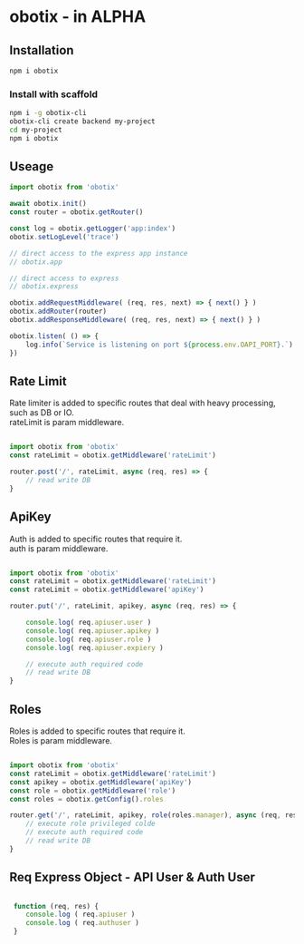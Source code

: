 # obotix - in ALPHA

## Installation
```bash
npm i obotix
```
### Install with scaffold
```bash
npm i -g obotix-cli
obotix-cli create backend my-project
cd my-project
npm i obotix
```

## Useage
```javascript
import obotix from 'obotix'

await obotix.init()
const router = obotix.getRouter()

const log = obotix.getLogger('app:index')
obotix.setLogLevel('trace')

// direct access to the express app instance
// obotix.app

// direct access to express 
// obotix.express

obotix.addRequestMiddleware( (req, res, next) => { next() } )
obotix.addRouter(router)
obotix.addResponseMiddleware( (req, res, next) => { next() } )

obotix.listen( () => {
    log.info(`Service is listening on port ${process.env.OAPI_PORT}.`)
})
```

## Rate Limit

Rate limiter is added to specific routes that deal with heavy processing, such as DB or IO. </br>
rateLimit is param middleware.
```javascript

import obotix from 'obotix'
const rateLimit = obotix.getMiddleware('rateLimit')

router.post('/', rateLimit, async (req, res) => {
    // read write DB
}
```

## ApiKey

Auth is added to specific routes that require it. </br>
auth is param middleware.
```javascript

import obotix from 'obotix'
const rateLimit = obotix.getMiddleware('rateLimit')
const rateLimit = obotix.getMiddleware('apiKey')

router.put('/', rateLimit, apikey, async (req, res) => {

    console.log( req.apiuser.user )
    console.log( req.apiuser.apikey )
    console.log( req.apiuser.role )
    console.log( req.apiuser.expiery )

    // execute auth required code
    // read write DB
}
```

## Roles
Roles is added to specific routes that require it. </br>
Roles is param middleware.
```javascript

import obotix from 'obotix'
const rateLimit = obotix.getMiddleware('rateLimit')
const apikey = obotix.getMiddleware('apiKey')
const role = obotix.getMiddleware('role')
const roles = obotix.getConfig().roles

router.get('/', rateLimit, apikey, role(roles.manager), async (req, res) => {
    // execute role privileged colde
    // execute auth required code
    // read write DB
}
```

## Req Express Object - API User & Auth User
```javascript

 function (req, res) {
    console.log ( req.apiuser )
    console.log ( req.authuser )
 }

```